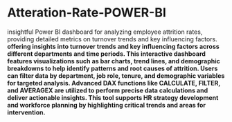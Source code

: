 # Atteration-Rate-POWER-BI
 insightful Power BI dashboard for analyzing employee attrition rates, providing detailed metrics on turnover trends and key influencing factors.
**offering insights into turnover trends and key influencing factors across different departments and time periods. This interactive dashboard features visualizations such as bar charts, trend lines, and demographic breakdowns to help identify patterns and root causes of attrition. Users can filter data by department, job role, tenure, and demographic variables for targeted analysis. Advanced DAX functions like CALCULATE, FILTER, and AVERAGEX are utilized to perform precise data calculations and deliver actionable insights. This tool supports HR strategy development and workforce planning by highlighting critical trends and areas for intervention.**
